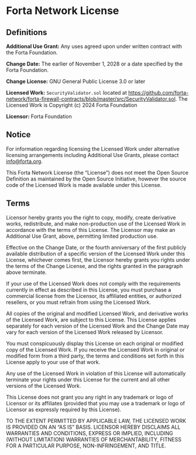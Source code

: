 
# Forta Network License
## Definitions

**Additional Use Grant:** Any uses agreed upon under written contract with the Forta Foundation.  

**Change Date:** The earlier of November 1, 2028 or a date specified by the Forta Foundation.

**Change License:** GNU General Public License 3.0 or later

**Licensed Work:** `SecurityValidator.sol` located at https://github.com/forta-network/forta-firewall-contracts/blob/master/src/SecurityValidator.sol. The Licensed Work is Copyright (c) 2024 Forta Foundation

**Licensor:** Forta Foundation

## Notice

For information regarding licensing the Licensed Work under alternative licensing arrangements including Additional Use Grants, please contact info@forta.org.

This Forta Network License (the “License”) does not meet the Open Source Definition as maintained by the Open Source Initiative, however the source code of the Licensed Work is made available under this License.

## Terms

Licensor hereby grants you the right to copy, modify, create derivative works, redistribute, and make non-production use of the Licensed Work in accordance with the terms of this License. The Licensor may make an Additional Use Grant, above, permitting limited production use.

Effective on the Change Date, or the fourth anniversary of the first publicly available distribution of a specific version of the Licensed Work under this License, whichever comes first, the Licensor hereby grants you rights under the terms of the Change License, and the rights granted in the paragraph above terminate.

If your use of the Licensed Work does not comply with the requirements currently in effect as described in this License, you must purchase a commercial license from the Licensor, its affiliated entities, or authorized resellers, or you must refrain from using the Licensed Work.

All copies of the original and modified Licensed Work, and derivative works of the Licensed Work, are subject to this License. This License applies separately for each version of the Licensed Work and the Change Date may vary for each version of the Licensed Work released by Licensor.

You must conspicuously display this License on each original or modified copy of the Licensed Work. If you receive the Licensed Work in original or modified form from a third party, the terms and conditions set forth in this License apply to your use of that work.

Any use of the Licensed Work in violation of this License will automatically terminate your rights under this License for the current and all other versions of the Licensed Work.

This License does not grant you any right in any trademark or logo of Licensor or its affiliates (provided that you may use a trademark or logo of Licensor as expressly required by this License).

TO THE EXTENT PERMITTED BY APPLICABLE LAW, THE LICENSED WORK IS PROVIDED ON AN “AS IS” BASIS. LICENSOR HEREBY DISCLAIMS ALL WARRANTIES AND CONDITIONS, EXPRESS OR IMPLIED, INCLUDING (WITHOUT LIMITATION) WARRANTIES OF MERCHANTABILITY, FITNESS FOR A PARTICULAR PURPOSE, NON-INFRINGEMENT, AND TITLE.
